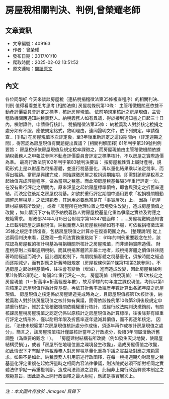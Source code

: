 # 房屋稅相關判決、判例,曾榮耀老師

## 文章資訊
- 文章編號：409163
- 作者：曾榮耀
- 發布日期：2017/01/10
- 爬取時間：2025-02-02 13:51:52
- 原文連結：[閱讀原文](https://real-estate.get.com.tw/Columns/detail.aspx?no=409163)

## 內文
各位同學好
今天來談談房屋稅（連結稅捐稽徵法第35條複查程序）的相關判決、判例
值得看看並思考思考
[相關法條]
房屋稅條例第10條：
主管稽徵機關應依據不動產評價委員會評定之標準，核計房屋現值。
依前項規定核計之房屋現值，主管稽徵機關應通知納稅義務人。納稅義務人如有異議，得於接到通知書之日起三十日內，檢附證件，申請重行核計。
稅捐稽徵法第35條：
納稅義務人對於核定稅捐之處分如有不服，應依規定格式，敘明理由，連同證明文件，依下列規定，申請復查…
[爭點]
在房屋現值本次評定後，至3年後重新評定之這段期間內（評定週期之間），得否認為房屋現值有問題提出異議？
[相關判解函釋]
61年判字第319號判例要旨：
房屋稅係依房屋現值及規定稅率課徵之，而房屋現值由主管稽徵機關依據納稅義務人之申報並參照不動產評價委員會評定之標準核計，不以房屋之實際造價為準。
最高行政法院102年判字第83號判決要旨：
按房屋稅性質上屬財產稅，規範形式上是以財產為稅捐客體，並進行稅基量化，再以量化結果乘以法定稅率，而得出稅額。當房屋興建完成，開始課徵房屋之稅捐週期始期，即需對該房屋稅基之起始值完成評量程序，做為當期之稅基。而此項房屋稅基每隔3年重行評定一次，在沒有重行評定之期間內，原來評量之起始房屋標準價格，即會與預定之折舊率連結，而決定往後期之房屋稅稅基。如欲於重行評定期間中適用要求「稅捐機關機動調整房屋稅基」之法規範者，其適用必要應當是在「事實層次」上，
因為「房屋建材結構有所改變」，或者「房屋所在地理位置之環境發生改變」，造成房屋價值之改變
，如此情況下才有賦予納稅義務人對房屋稅基量化重為爭議之實益及對應之規範需求。
財政部74年4月15日台財稅字第14347號函釋：
……房屋稅繳納通知書上已載明房屋之課稅現值，納稅義務人對房屋稅稅額如有不服，可依稅捐稽徵法第35條之規定申請復查，包括房屋現值之計算亦在復查範圍之內。
[整理說明]
從上述兩個判決來看，茲整理一些司法實務重點如下：
61年的判例重要觀念在於，該院認為房屋稅的核計稅基為稅捐機關所核計之房屋現值，而非建物實際造價。
財產稅原則上採取週期稅制，而其稅捐客體若非屬土地者，該稅捐客體之價值往往隨著時間經過而減少，因此週期稅制下，每期稅捐客體之稅基量化，須按時間之經過而逐期減少，而有對應之折舊時限規定（房屋稅條例第11條第1項第2款參照）。不過房屋之起始稅基價格，往往會有變動（增減），進而造成改變，因此房屋稅條例第11條第2項明定，每隔3年重行評定一次。
房屋現值（課稅現值）＝第1次核定之房屋現值（1－折舊率×折舊經歷年數），故系爭標的每年度之課稅現值，均係以第1次核定之房屋現值作為計算基礎，再依其折舊率及經歷年數計算出各該年度之房屋現值。
房屋現值之核定係於房屋建造完成時為之，且房屋現值經第1次核計後，納稅義務人對於該房屋現值之核計如有異議，固得依該條例第10條第2項後段規定申請重行核計，惟於主管稽徵機關依職權重行核計，或經行政法院判決撤銷前，有關核課房屋稅房屋現值之認定仍係以原核計之房屋現值為計算標準，往後除非有經重行評定之情形外，僅以耐用年限及折舊率逐年遞減其價值，而不再逐年核定。
因此，「法律未規範第1次房屋現值核計處分作成後，須逐年再作成核計房屋現值之處分」，簡言之，該房屋現值核計僅屬核計當年之行政處分，後續3年間屬滾動折舊調整（滿重要的觀念！）。
「房屋建材結構有所改變（例如發生天災地變，使房屋結構受損）」，或者「房屋所在地理位置之環境發生改變」，造成房屋價值之改變，如此情況下才有賦予納稅義務人對房屋稅基量化重為爭議之實益及對應之規範需求。如果不是如此，納稅義務人引用前述行政函釋，在每一稅捐週期均對房屋之稅基量化評定重複在起始評量時之相同內容法律爭議，則法院就必須不斷對相同之實體法律爭點一再重複判斷，造成司法資源之浪費，此絕非上開行政函釋原本制定之規範意旨，因此認為上開行政函釋之最大射程，應該是事實層次上。

---
*注：本文圖片存放於 ./images/ 目錄下*
